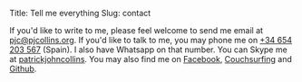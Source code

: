 Title: Tell me everything
Slug: contact

If you'd like to write to me, please feel welcome to send me email at [pjc@pjcollins.org](mailto:pjc@pjcollins.org).  If you'd like to talk to me, you may phone me on [+34 654 203 567](tel:+34654203567) (Spain).  I also have Whatsapp on that number.  You can Skype me at [patrickjohncollins](skype:patrickjohncollins).  You may also find me on [Facebook](http://facebook.com/patrick.j.collins), [Couchsurfing](https://www.couchsurfing.com/people/pjcollins) and [Github](https://github.com/patrickjohncollins).